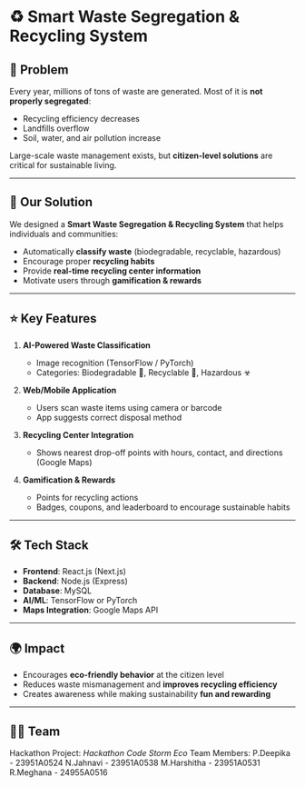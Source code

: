 # ♻️ Smart Waste Segregation & Recycling System

## 🚩 Problem
Every year, millions of tons of waste are generated. Most of it is **not properly segregated**:
- Recycling efficiency decreases
- Landfills overflow
- Soil, water, and air pollution increase

Large-scale waste management exists, but **citizen-level solutions** are critical for sustainable living.

---

## 🎯 Our Solution
We designed a **Smart Waste Segregation & Recycling System** that helps individuals and communities:
- Automatically **classify waste** (biodegradable, recyclable, hazardous)  
- Encourage proper **recycling habits**  
- Provide **real-time recycling center information**  
- Motivate users through **gamification & rewards**

---

## ⭐ Key Features
1. **AI-Powered Waste Classification**  
   - Image recognition (TensorFlow / PyTorch)  
   - Categories: Biodegradable 🥦, Recyclable 🔄, Hazardous ☣  

2. **Web/Mobile Application**  
   - Users scan waste items using camera or barcode  
   - App suggests correct disposal method  

3. **Recycling Center Integration**  
   - Shows nearest drop-off points with hours, contact, and directions (Google Maps)  

4. **Gamification & Rewards**  
   - Points for recycling actions  
   - Badges, coupons, and leaderboard to encourage sustainable habits  

---

## 🛠 Tech Stack
- **Frontend**: React.js (Next.js)  
- **Backend**: Node.js (Express)  
- **Database**: MySQL  
- **AI/ML**: TensorFlow or PyTorch  
- **Maps Integration**: Google Maps API  

---

## 🌍 Impact
- Encourages **eco-friendly behavior** at the citizen level  
- Reduces waste mismanagement and **improves recycling efficiency**  
- Creates awareness while making sustainability **fun and rewarding**  

---

## 👩‍💻 Team
Hackathon Project: *Hackathon Code Storm Eco*
Team Members: 
P.Deepika - 23951A0524
N.Jahnavi - 23951A0538
M.Harshitha - 23951A0531
R.Meghana - 24955A0516
